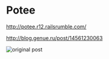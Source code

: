 Potee
=====

http://potee.r12.railsrumble.com/

http://blog.genue.ru/post/14561230063

![original post](http://f.cl.ly/items/323N272z1T0k230W441K/100.png)

